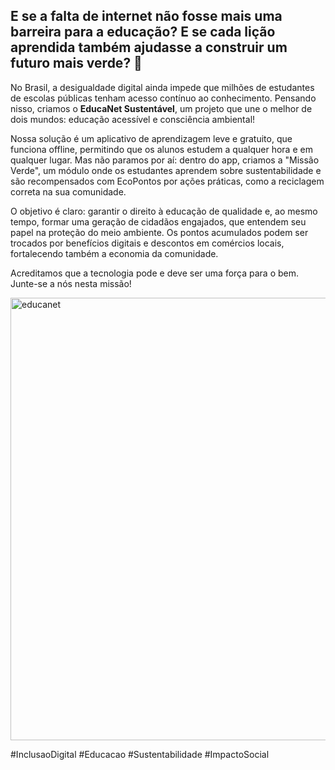## E se a falta de internet não fosse mais uma barreira para a educação? E se cada lição aprendida também ajudasse a construir um futuro mais verde? 🌱

No Brasil, a desigualdade digital ainda impede que milhões de estudantes de escolas públicas tenham acesso contínuo ao conhecimento. Pensando nisso, criamos o **EducaNet Sustentável**, um projeto que une o melhor de dois mundos: educação acessível e consciência ambiental!

Nossa solução é um aplicativo de aprendizagem leve e gratuito, que funciona offline, permitindo que os alunos estudem a qualquer hora e em qualquer lugar. Mas não paramos por aí: dentro do app, criamos a "Missão Verde", um módulo onde os estudantes aprendem sobre sustentabilidade e são recompensados com EcoPontos por ações práticas, como a reciclagem correta na sua comunidade.

O objetivo é claro: garantir o direito à educação de qualidade e, ao mesmo tempo, formar uma geração de cidadãos engajados, que entendem seu papel na proteção do meio ambiente. Os pontos acumulados podem ser trocados por benefícios digitais e descontos em comércios locais, fortalecendo também a economia da comunidade.

Acreditamos que a tecnologia pode e deve ser uma força para o bem. Junte-se a nós nesta missão!


<img width="1160" height="708" alt="educanet" src="https://github.com/user-attachments/assets/ed604736-af0e-42b4-b654-904e8cb6591f" />

#InclusaoDigital #Educacao #Sustentabilidade #ImpactoSocial
